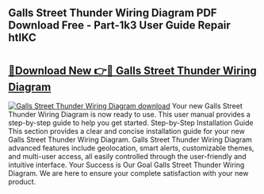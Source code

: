 ## Galls Street Thunder Wiring Diagram PDF Download Free - Part-1k3 User Guide Repair htlKC

# <h2><a href="http://dflo9o.blite.top/?on=Galls+Street+Thunder+Wiring+Diagram">🔗Download New 👉🔴 Galls Street Thunder Wiring Diagram</a></h2>

[![Galls Street Thunder Wiring Diagram download](https://i.imgur.com/lujVjoI.png)](http://dflo9o.blite.top/?on=Galls+Street+Thunder+Wiring+Diagram)
Your new Galls Street Thunder Wiring Diagram is now ready to use. This user manual provides a step-by-step guide to help you get started. Step-by-Step Installation Guide This section provides a clear and concise installation guide for your new Galls Street Thunder Wiring Diagram. Galls Street Thunder Wiring Diagram advanced features include geolocation, smart alerts, customizable themes, and multi-user access, all easily controlled through the user-friendly and intuitive interface. Your Success is Our Goal Galls Street Thunder Wiring Diagram. We are here to ensure your complete satisfaction with your new product.

